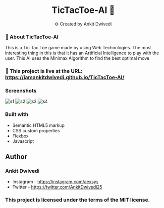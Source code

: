 <h1 align="center">TicTacToe-AI 🤖</h1>
<p align="center">
      ⚙️ Created by Ankit Dwivedi
</p>

### 🎯 About TicTacToe-AI

This is a Tic Tac Toe game made by using Web Technologies. The most interesting thing in this is that it has an Artificial Intelligence to play with the user. This AI uses the Minimax Algorithm to find the best optimal move.

### 🎯 This project is live at the URL: https://iamankitdwivedi.github.io/TicTacToe-AI/

### Screenshots
![s1](https://user-images.githubusercontent.com/65527745/154841942-33067088-85e5-4e54-8fa1-1f1abb6304ab.png)
![s2](https://user-images.githubusercontent.com/65527745/154841945-176caacb-f54c-498e-a847-1b531d145007.png)
![s3](https://user-images.githubusercontent.com/65527745/154841950-c4ccdd8f-dde8-4def-acab-22c3d4b8087d.png)
![s4](https://user-images.githubusercontent.com/65527745/154841953-5f7cfa94-a37f-4b9e-9d91-2bbef57eee77.png)

### Built with

- Semantic HTML5 markup
- CSS custom properties
- Flexbox
- Javascript

## Author
### Ankit Dwivedi
- Instagram - https://instagram.com/aexsys
- Twitter - https://twitter.com/AnkitDwivedi25

### This project is licensed under the terms of the MIT license.
